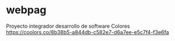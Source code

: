 # webpag
Proyecto integrador desarrollo de software
Colores
https://coolors.co/8b38b5-a844db-c582e7-d6a7ee-e5c7f4-f3e6fa
